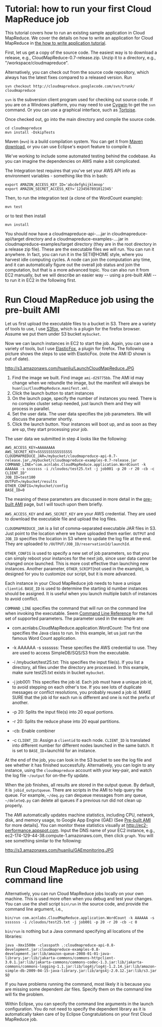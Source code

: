 # Tutorial: how to run your first Cloud MapReduce job #

This tutorial covers how to run an existing sample application in Cloud MapReduce. We cover the details on how to write an application for Cloud MapReduce in [the how to write application tutorial](HowToWriteApp.md).

First, let us get a copy of the source code. The easiest way is to download a release, e.g., CloudMapReduce-0.7-release.zip. Unzip it to a directory, e.g., "/workspace/cloudmapreduce".

Alternatively, you can check out from the source code repository, which always has the latest fixes compared to a released version. Run

```
svn checkout http://cloudmapreduce.googlecode.com/svn/trunk/ cloudmapreduce
```

`svn` is the subversion client program used for checking out source code. If you are on a Windows platform, you may need to use [Cygwin](http://www.cygwin.com) to get the `svn` command. Or you can use a graphical interface, such as [Tortoise](http://tortoisesvn.tigris.org/).

Once checked out, go into the main directory and compile the source code.

```
cd cloudmapreduce
mvn install -DskipTests
```

Maven (`mvn`) is a build compilation system. You can get it from [Maven download](http://maven.apache.org/download.html), or you can use Eclipse's export feature to compile it.

We've working to include some automated testing behind the codebase.  As you can imagine the dependencies on AWS make a bit complicated.

The Integration test requires that you've set your AWS API info as environment variables - something like this in bash:

```
export AMAZON_ACCESS_KEY_ID='abcdefghijklmnop'
export AMAZON_SECRET_ACCESS_KEY='1234567891012345'
```

Then, to run the integration test (a clone of the WordCount example):

```
mvn test
```

or to test then install

```
mvn install
```

You should now have a cloudmapreduce-api-....jar in cloudmapreduce-api/target directory and a cloudmapreduce-examples-....jar in cloudmapreduce-examples/target directory (they are in the root directory in a release zip file). These are the executable files we will run. You can run it anywhere. In fact, you can run it in the SETI@HOME style, where you harvest idle computing cycles. A node can join the computation any time, and it can automatically figure out the overall job status and join the computation, but that is a more advanced topic. You can also run it from EC2 manually, but we will describe an easier way -- using a pre-built AMI -- to run it in EC2 in the following first.

# Run Cloud MapReduce job using the pre-built AMI #

Let us first upload the executable files to a bucket in S3. There are a variety of tools to use, I use [S3fox](https://addons.mozilla.org/en-US/firefox/addon/3247), which is a plugin for the firefox browser. Assume we put them under S3 bucket `mybucket`.

Now we can launch instances in EC2 to start the job. Again, you can use a variety of tools, but I use [ElasticFox](http://developer.amazonwebservices.com/connect/entry.jspa?externalID=609), a plugin for firefox. The following picture shows the steps to use with ElasticFox. (note the AMI ID shown is out of date).

http://s3.amazonaws.com/huanliu/LaunchCloudMapReduce.JPG

  1. Find the image we built. Find image `ami-d29775bb`. The AMI id may change when we rebundle the image, but the manifest will always be `huanliu/CloudMapReduce.manifest.xml`.
  1. Click the launch button to start instances
  1. On the launch page, specify the number of instances you need. There is no complex cluster setup needed, just launch them and they will process in parallel.
  1. Set the user data. The user data specifies the job parameters. We will discuss the parameter shortly.
  1. Click the launch button. Your instances will boot up, and as soon as they are up, they start processing your job.

The user data we submitted in step 4 looks like the following:

```
AWS_ACCESS_KEY=AAAAAAAA
AWS_SECRET_KEY=SSSSSSSSSSSSSSSS
CLOUDMAPREDUCE_JAR=/mybucket/cloudmapreduce-api-0.7-release.jar,/mybucket/cloudmapreduce-examples-0.7-release.jar
COMMAND_LINE="com.acnlabs.CloudMapReduce.application.WordCount -k AAAAAA -s sssssss -i /cloudos/test25.txt -j job001 -p 20 -r 20 -cb -c CLIENT_ID"
JOB_ID=test100
OUTPUT=/mybucket/results
OTHER_CONFIG=/mybucket/config
BASE_ID=0
```

The meaning of these parameters are discussed in more detail in the [pre-built AMI](PreBuiltAMI.md) page, but I will touch upon them briefly.

`AWS_ACCESS_KEY` and `AWS_SECRET_KEY` are your AWS credential. They are used to download the executable file and upload the log files.

`CLOUDMAPREDUCE_JAR` is a list of comma-separated executable JAR files in S3. Just point to the location where we have uploaded them earlier. `OUTPUT` and `JOB_ID` specifies the location in S3 where to update the log file at the end. They are uploaded to `/OUTPUT/JOB_ID/reservationId/launchId`.

`OTHER_CONFIG` is used to specify a new set of job parameters, so that you can simply reboot your instances for the next job, since user data cannot be changed once launched. This is more cost effective than launching new instances. Another parameter, `OTHER_SCRIPT`(not used in the example), is designed for you to customize our script, but it is more advanced.

Each instance in your Cloud MapReduce job needs to have a unique `clientid`. `BASE_ID` is used to determine the starting id number instances should be assigned. It is useful when you launch multiple batch of instances to avoid conflict.

`COMMAND_LINE` specifies the command that will run on the command line when invoking the executable. Seem [Command Line Reference](CmdLineRef.md) for the full set of supported parameters. The parameter used in the example are:

  * com.acnlabs.CloudMapReduce.application.WordCount: The first one specifies the Java class to run. In this example, let us just run the famous Word Count application.

  * -k AAAAAA -s sssssss: These specifies the AWS credential to use. They are used to access SimpleDB/SQS/S3 from the executable.

  * -i /mybucket/test25.txt: This specifies the input file(s). If you list a directory, all files under the directory are processed. In this example, make sure test25.txt exists in bucket `mybucket`.

  * -j job001: This specifies the job id. Each job must have a unique job id, to avoid stepping on each other's toe. If you see lots of duplicate messages or conflict resolutions, you probably reused a job id. MAKE SURE that the job id for each run is different and one is not the prefix of another.

  * -p 20: Splits the input file(s) into 20 equal portions.

  * -r 20: Splits the reduce phase into 20 equal partitions.

  * -cb:  Enable combiner

  * -c `CLIENT_ID`: Assign a `clientid` to each node. `CLIENT_ID` is translated into different number for different nodes launched in the same batch. It is set to `BASE_ID`+launchId for an instance.

At the end of the job, you can look in the S3 bucket to see the log file and see whether it has finished successfully. Alternatively, you can login to any instance, using the `cloudmapreduce` account with your key-pair, and watch the log file `~/output` for on-the-fly update.

When the job finishes, all results are stored in the output queue. By default, it is `jobid_outputqueue`. There are scripts in the AMI to help query the queue. For example, `~/deq.py` can dequeue messages from any queue, `~/deleteQ.py` can delete all queues if a previous run did not clean up properly.

The AMI automatically updates machine statistics, including CPU, network, disk, and memory usage, to Google App Engine (GAE) (See [Pre-built AMI](PreBuiltAMI.md) for more details]. You can monitor these statistics visually at http://ec2-performance.appspot.com. Input the DNS name of your EC2 instance, e.g., ec2-174-129-44-38.compute-1.amazonaws.com, then click `graph`. You will see something similar to the following:

http://s3.amazonaws.com/huanliu/GAEmonitoring.JPG

# Run Cloud MapReduce job using command line #

Alternatively, you can run Cloud MapReduce jobs locally on your own machine. This is used more often when you debug and test your changes. You can use the shell script `bin\run` in the source code, and provide the command line argument, i.e.,

```
bin/run com.acnlabs.CloudMapReduce.application.WordCount -k AAAAAA -s sssssss -i /cloudos/test25.txt -j job001 -p 20 -r 20 -cb -c 0
```

`bin/run` is nothing but a Java command specifying all locations of the libraries:

```
java -Xmx1500m -classpath .:cloudmapreduce-api-0.8-development.jar:cloudmapreduce-examples-0.8-development.jar:lib/amazon-queue-2008-01-01-java-library.jar:lib/jakarta-commons/commons-httpclient-3.0.1.jar:lib/jakarta-commons/commons-codec-1.3.jar:lib/jakarta-commons/commons-logging-1.1.jar:lib/log4j/log4j-1.2.14.jar:lib/amazon-simple-db-2009-04-15-java-library.jar:lib/args4j-2.0.12.jar:lib/s3.jar $@
```

If you have problems running the command, most likely it is because you are missing some dependent Jar files. Specify them on the command line will fix the problem.

Within Eclipse, you can specify the command line arguments in the launch configuration. You do not need to specify the dependent library as it is automatically taken care of by Eclipse
Congratulations on your first Cloud MapReduce job.